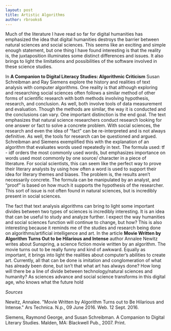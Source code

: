 ```yaml
---
layout: post
title: Artistic Algorithms
author: rbrooks6
---
```


Much of the literature I have read so far for digital humanities has emphasized the idea that digital humanities destroys the barrier between natural sciences and social sciences. This seems like an exciting and simple enough statement, but one thing I have found interesting is that the reality is, the juxtaposition illuminates some distinct differences and issues. It also brings to light the limitations and possibilities of the software involved in these science studies.

In **A Companion to Digital Literacy Studies: Algorithmic Criticism** Susan Schreibman and Ray Siemens explore the history and realities of text analysis with computer algorithms. One reality is that although exploring and researching social sciences often follows a similar method of other forms of scientific research with both methods involving  hypothesis, research, and conclusion. As well, both involve tools of data measurement and evaluation. Though the methods are similar, the way it is conducted and the conclusions can vary. One important distinction is the end goal. The text emphasizes that natural science researchers conduct research looking for one answer or fact to solve a concrete problem. With social sciences, the research and even the idea of “fact” can be re-interpreted and is not always definitive. As well, the tools for research can be questioned and argued. Schreibman and Siemens exemplified this with the explanation of an algorithm that evaluates words used repeatedly in text. The formula used: tf - idf orders the most commonly used words, but emphasizes importance on words used most commonly by one source/ character in a piece of literature. For social scientists, this can seem like the perfect way to prove their literary analysts by using how often a word is used to support their idea for literary themes and biases. The problem is, the results aren’t necessarily concrete. The formula can be manipulated by an analyst, and “proof” is based on how much it supports the hypothesis of the researcher. This sort of issue is not often found in natural sciences, but is incredibly present in social sciences.

The fact that text analysis algorithms can bring to light some important divides between two types of sciences is incredibly interesting. It is an idea that can be useful to study and analyze further. I expect the way humanities and social sciences function will continue to change, but how? This is also interesting because it reminds me of the studies and research being done on algorithms/artificial intelligence and art. In the article **Movie Written by Algorithm Turns Out to be Hilarious and Intense** author Annalee Newitz writes about Sunspring, a science fiction movie written by an algorithm. The movie turns out to be really funny and kind of awkward. Equally as important, it brings into light the realities about computer’s abilities to create art. Currently, all that can be done is imitation and conglomeration of what has already been done, but isn’t that what art has always done? How long will there be a line of divide between technology/natural sciences and humanity? As sciences advance and social science transforms in this digital age, who knows what the future hold


*Sources*

Newitz, Annalee. "Movie Written by Algorithm Turns out to Be Hilarious and Intense." Ars Technica. N.p., 09 June 2016. Web. 12 Sept. 2016.

Siemens, Raymond George, and Susan Schreibman. A Companion to Digital Literary Studies. Malden, MA: Blackwell Pub., 2007. Print.


